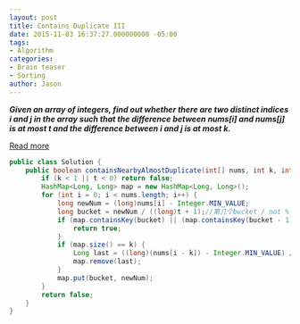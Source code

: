 ```yaml
---
layout: post
title: Contains Duplicate III
date: 2015-11-03 16:37:27.000000000 -05:00
tags:
- Algorithm
categories:
- Brain teaser
- Sorting
author: Jason
---
```

<p><strong><em>Given an array of integers, find out whether there are two distinct indices i and j in the array such that the difference between nums[i] and nums[j] is at most t and the difference between i and j is at most k.</em></strong></p>


<p><a href="https://leetcode.com/discuss/38206/ac-o-n-solution-in-java-using-buckets-with-explanation">Read more</a></p>

``` java
public class Solution {
    public boolean containsNearbyAlmostDuplicate(int[] nums, int k, int t) {
        if (k < 1 || t < 0) return false;
        HashMap<Long, Long> map = new HashMap<Long, Long>();
        for (int i = 0; i < nums.length; i++) {
            long newNum = (long)nums[i] - Integer.MIN_VALUE;
            long bucket = newNum / ((long)t + 1);//第几个bucket / not %
            if (map.containsKey(bucket) || (map.containsKey(bucket - 1) && Math.abs(map.get(bucket - 1) - newNum) <= t) || (map.containsKey(bucket + 1) && Math.abs(map.get(bucket + 1) - newNum) <= t)) {
                return true;
            }
            if (map.size() == k) {
                Long last = ((long)(nums[i - k]) - Integer.MIN_VALUE) / ((long)t + 1);
                map.remove(last);
            }
            map.put(bucket, newNum);
        }
        return false;
    }
}
```
